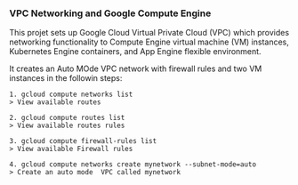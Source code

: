 ### VPC Networking and Google Compute Engine

This projet sets up Google Cloud Virtual Private Cloud (VPC) which provides networking functionality to Compute Engine virtual machine (VM) instances, Kubernetes Engine containers, and App Engine flexible environment. 

It creates an Auto MOde VPC network with firewall rules and two VM instances in the followin steps:

    1. gcloud compute networks list
    > View available routes

    2. gcloud compute routes list
    > View available routes rules

    3. gcloud compute firewall-rules list
    > View available Firewall rules

    4. gcloud compute networks create mynetwork --subnet-mode=auto
    > Create an auto mode  VPC called mynetwork
    